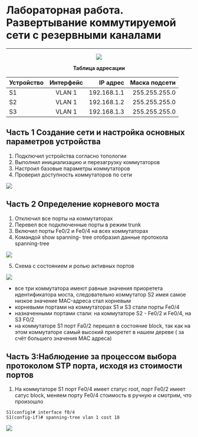 # Лабораторная работа. Развертывание коммутируемой сети с резервными каналами
_ _ _
<p align="center">
<image src="https://github.com/LLlMEJIb87/OTUS-learning/blob/master/13.%20STP/topologiya.PNG">
</p>
<div align="center">

__Таблица адресации__

| Устройство       | Интерфейс         | IP адрес  | Маска подсети |
| ------------- |:------------------:|------------------:|------------------:|
| S1 | VLAN 1 | 192.168.1.1 | 255.255.255.0 |
| S2 | VLAN 1 | 192.168.1.2 | 255.255.255.0 |
| S3 | VLAN 1 | 192.168.1.3 | 255.255.255.0 |
</div>

## Часть 1 Создание сети и настройка основных параметров устройства
1. Подключил устройства согласно топологии
2. Выполнил инициализацию и перезагрузку коммутаторов
3. Настроил базовые параметры коммутаторов
4. Проверил доступность коммутаторов по сети
<image src="https://github.com/LLlMEJIb87/OTUS-learning/blob/master/13.%20STP/ping_S1_to_S2_S3.PNG">

## Часть 2 Определение корневого моста
1. Отключил все порты на коммутаторах
2. Перевел все подключенные порты в режим trunk
3. Включил порты Fe0/2 и Fe0/4 на всех коммутаторах
4. Командой show spanning- tree отобразил данные протокола spanning-tree
<image src="https://github.com/LLlMEJIb87/OTUS-learning/blob/master/13.%20STP/show_spannig-tree_1.PNG">

5. Cхема с состоянием и ролью активных портов
<image src="https://github.com/LLlMEJIb87/OTUS-learning/blob/master/13.%20STP/rol_portov_1.PNG">

- все три коммутатора имеют равные значения приоретета идентификатора моста, следовательно коммутатор S2 имея самое низкое значение MAC-адреса стал корневым
- корневыми портами на коммутаторах S1 и S3 стали порты Fe0/4 
- назначенными портами стали: на коммутаторе S2 - Fe0/2 и Fe0/4, на S3 F0/2
- на коммутаторе S1 порт Fa0/2 перешел в состояние block, так как на этом коммутаторе самый высокий приоретет в нашем дереве ( за счёт большего значения MAC адреса)


## Часть 3:Наблюдение за процессом выбора протоколом STP порта, исходя из стоимости портов
1. На коммутаторе S1 порт Fe0/4 имеет статус root, порт Fe0/2 имеет сатус block, меняем  порту Fe0/4 стоимость в ручную и смотрим, что произошло
```
S1(config)# interface f0/4
S1(config-if)# spanning-tree vlan 1 cost 18
```
<image src="https://github.com/LLlMEJIb87/OTUS-learning/blob/master/13.%20STP/show_spannig-tree_2.png">



